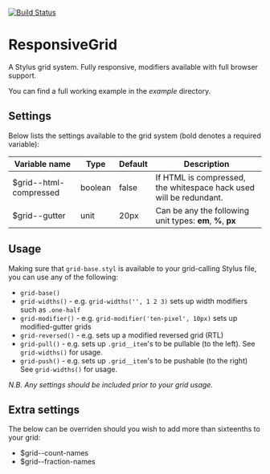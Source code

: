 [![Build Status](https://travis-ci.org/clocklimited/responsive-grid.svg?branch=master)](https://travis-ci.org/clocklimited/responsive-grid)

# ResponsiveGrid

A Stylus grid system. Fully responsive, modifiers available with full browser support.

You can find a full working example in the _example_ directory.

## Settings
Below lists the settings available to the grid system (bold denotes a required variable):

Variable name           | Type    | Default | Description
----------------------- | ------- | ------- | -----------
$grid--html-compressed  | boolean | false   | If HTML is compressed, the whitespace hack used will be redundant.
$grid--gutter           | unit    | 20px    | Can be any the following unit types: **em**, **%**, **px**

## Usage
Making sure that `grid-base.styl` is available to your grid-calling Stylus file, you can use any of the following:
* `grid-base()`
* `grid-widths()` - e.g. `grid-widths('', 1 2 3)` sets up width modifiers such as `.one-half`
* `grid-modifier()` - e.g. `grid-modifier('ten-pixel', 10px)` sets up modified-gutter grids
* `grid-reversed()` - e.g. sets up a modified reversed grid (RTL)
* `grid-pull()` - e.g. sets up `.grid__item`'s to be pullable (to the left). See `grid-widths()` for usage.
* `grid-push()` - e.g. sets up `.grid__item`'s to be pushable (to the right) See `grid-widths()` for usage.

_N.B. Any settings should be included prior to your grid usage._

## Extra settings
The below can be overriden should you wish to add more than sixteenths to your grid:
* $grid--count-names
* $grid--fraction-names
